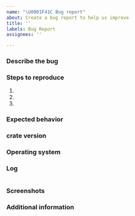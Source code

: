 ```yaml
---
name: "\U0001F41C Bug report"
about: Create a bug report to help us improve
title: ''
labels: Bug Report
assignees: ''

---
```


### Describe the bug

<!--- A clear and concise description of what the bug is. -->

<!--- HINT: You can paste gist.github.com links for long logs or larger files -->

### Steps to reproduce

1.
2.
3.

### Expected behavior

<!--- A clear and concise description of what you expected to happen. -->

### crate version

### Operating system

<!--- On which operating system do you use this Crate? -->

### Log

<!--- Paste output  -->
````paste below
````

### Screenshots

<!--- If applicable, add screenshots to help explain your problem. -->

### Additional information

<!--- Add any other context about the problem here. -->
